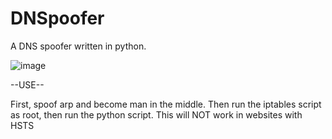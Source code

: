 # DNSpoofer
A DNS spoofer written in python.

![image](https://user-images.githubusercontent.com/71056504/119310591-928c2200-bc8d-11eb-927b-31703a31bbe7.png)

--USE--

First, spoof arp and become man in the middle. Then run the iptables script as root, then run the python script. This will NOT work in websites with HSTS
